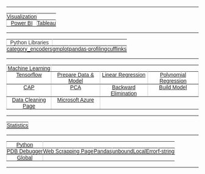<style type="text/css">
.tg  {border-collapse:collapse;border-spacing:0;border-color:#ccc;}
.tg td{font-family:Arial, sans-serif;font-size:14px;padding:0px 0px;border-style:solid;vertical-align: middle;border-width:1px;overflow:hidden;word-break:normal;border-color:#ccc;color:#333;background-color:#fff;}
.tg th{font-family:Arial, sans-serif;font-size:14px;font-weight:normal;padding:0px 0px;vertical-align: middle;border-style:solid;border-width:1px;overflow:hidden;word-break:normal;border-color:#ccc;color:#333;background-color:#f0f0f0;}
.tg .tg-c3ow{border-color:inherit;text-align:center;vertical-align:top}
.tg .tg-0pky{border-color:inherit;text-align:center;vertical-align:top}
</style>
________________________________________________________________________________________________
<table class="tg">
   <tr>
     <td class="tg-0pky"><a href="https://yigi.github.io/visualization">Visualization</a></td>
   </tr>
   <tr>
     <td class="tg-0pky"><a href="https://yigi.github.io/powerBI">Power BI</a></td>
      <td class="tg-0pky"><a href="https://yigi.github.io/tableau">Tableau</a></td>
  </tr>
</table>  

________________________________________________________________________________________________

<table class="tg">
   <tr>
     <td class="tg-0pky">Python Libraries</td>
   </tr>
   <tr>
     <td class="tg-0pky"><a href="https://yigi.github.io/category_encoders">category_encoders</a></td>
      <td class="tg-0pky"><a href="https://yigi.github.io/gmplot">gmplot</a></td>
       <td class="tg-0pky"><a href="https://yigi.github.io/pandas-profiling">pandas-profiling</a></td>
      <td class="tg-0pky"><a href="https://yigi.github.io/cufflinks">cufflinks</a></td> 
  </tr>
</table>  

________________________________________________________________________________________________

<table class="tg">
   <tr>
     <td class="tg-0pky"><a href="https://yigi.github.io/machineLearning">Machine Learning</a></td>
   </tr>
   <tr>
     <td class="tg-0pky"><a href="https://yigi.github.io/tensorflow">Tensorflow</a></td>
      <td class="tg-0pky"><a href="https://yigi.github.io/prepareYourDataFitYourModelLR">Prepare Data & Model </a></td>
       <td class="tg-0pky"><a href="https://yigi.github.io/linearRegression">Linear Regression</a></td>
        <td class="tg-0pky"><a href="https://yigi.github.io/polynomialRegression">Polynomial Regression</a></td>
   </tr>
    <tr>
        <td class="tg-0pky"><a href="https://yigi.github.io/CAP">CAP</a></td>
         <td class="tg-0pky"><a href="https://yigi.github.io/PCA">PCA</a></td>
          <td class="tg-0pky"><a href="https://yigi.github.io/backwardElimination">Backward Elimination</a></td>
           <td class="tg-0pky"><a href="https://yigi.github.io/buildModel">Build Model</a></td>
    </tr>
    <tr>
        <td class="tg-0pky"><a href="https://yigi.github.io/dataCleaning">Data Cleaning Page</a></td>
         <td class="tg-c3ow"><a href="https://yigi.github.io/microsoftAzure">Microsoft Azure</a></td>
    </tr>

</table>  

________________________________________________________________________________________________

<table class="tg">
   <tr>
     <td class="tg-0pky"><a href="https://yigi.github.io/statistics">Statistics</a></td>
   </tr>
</table>  

________________________________________________________________________________________________

<table class="tg">
   <tr>
     <td class="tg-c3ow"><a href="https://yigi.github.io/python">Python</a></td>
   </tr>
    <tr>
         <td class="tg-0pky"><a href="https://yigi.github.io/Python/PDB_Debugger">PDB Debugger</a></td>
            <td class="tg-c3ow"><a href="https://yigi.github.io/webScrapping">Web Scrapping Page</a></td>
               <td class="tg-c3ow"><a href="https://yigi.github.io/pandas">Pandas</a></td>
                  <td class="tg-c3ow"><a href="https://yigi.github.io/Python/unboundLocalError">unboundLocalError</a></td>
                     <td class="tg-c3ow"><a href="https://yigi.github.io/Python/f-string">f-string</a></td>
  </tr>
       <tr>
         <td class="tg-0pky"><a href="https://yigi.github.io/Python/global.md">Global</a></td>
  </tr>
   
</table>  

________________________________________________________________________________________________
